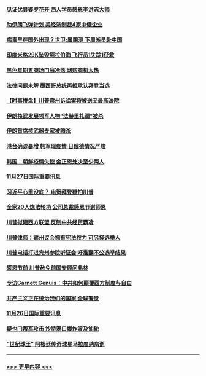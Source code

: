 #### [见证优昙婆罗花开 西人学员感恩李洪志大师](../pages/prog202/a102997339.md?t=11281451) 
#### [助伊朗飞弹计划 美经济制裁4家中俄企业](../pages/prog202/a102997281.md?t=11281451) 
#### [病毒早在国外出现？世卫:属臆测 下周派员赴中国](../pages/prog202/a102997224.md?t=11281451) 
#### [印度米格29K坠毁阿拉伯海 飞行员1失踪1获救](../pages/prog202/a102997209.md?t=11281451) 
#### [黑色星期五商场门庭冷落 网购商机大热](../pages/prog202/a102997036.md?t=11281451) 
#### [法律问题未解 墨西哥总统再拒承认拜登当选](../pages/prog202/a102997007.md?t=11281451) 
#### [【时事拼盘】川普宾州诉讼案将被送至最高法院](../pages/prog202/a102997075.md?t=11281451) 
#### [伊朗核武发展领军人物“法赫里扎德”被杀](../pages/prog202/a102997070.md?t=11281451) 
#### [伊朗首席核武器专家被暗杀](../pages/prog202/a102996965.md?t=11281451) 
#### [港台确诊暴增 韩军现疫情 日俄德情况严峻](../pages/prog202/a102996922.md?t=11281451) 
#### [韩国：朝鲜疫情失控 金正恩处决至少两人](../pages/prog202/a102996909.md?t=11281451) 
#### [11月27日国际重要讯息](../pages/prog202/a102996682.md?t=11281451) 
#### [习近平心里没底？ 电贺拜登疑怕川普](../pages/prog202/a102996491.md?t=11281451) 
#### [全家20人炼法轮功 公司总裁感恩节谢师恩](../pages/prog202/a102996387.md?t=11281451) 
#### [川普拟建西方联盟 反制中共经贸霸凌](../pages/prog202/a102996194.md?t=11281451) 
#### [川普律师：宾州议会拥有宪法权力 可另择选举人](../pages/prog202/a102996113.md?t=11281451) 
#### [川普电话打进宾州参院听证会 吁推翻不公选举结果](../pages/prog202/a102995558.md?t=11281451) 
#### [感恩节前 川普赦免前国安顾问弗林](../pages/prog202/a102996116.md?t=11281451) 
#### [专访Garnett Genuis：中共如何颠覆西方制度与自由](../pages/prog202/a102996077.md?t=11281451) 
#### [共产主义正在统治我们的国家 全球警觉](../pages/prog202/a102995914.md?t=11281451) 
#### [11月26日国际重要讯息](../pages/prog202/a102995908.md?t=11281451) 
#### [疑也门叛军攻击 沙特港口爆炸波及油轮](../pages/prog202/a102995793.md?t=11281451) 
#### [“世纪球王” 阿根廷传奇球星马拉度纳病逝](../pages/prog202/a102995757.md?t=11281451) 

----
#### [ >>> 更早内容 <<< ](../indexes/prog202-earlier.md)
